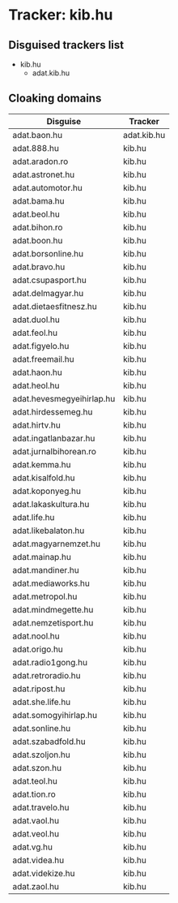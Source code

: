 # Tracker: kib.hu

## Disguised trackers list

* kib.hu
    * adat.kib.hu

## Cloaking domains

| Disguise | Tracker |
| ---- | ---- |
| adat.baon.hu | adat.kib.hu |
| adat.888.hu | kib.hu |
| adat.aradon.ro | kib.hu |
| adat.astronet.hu | kib.hu |
| adat.automotor.hu | kib.hu |
| adat.bama.hu | kib.hu |
| adat.beol.hu | kib.hu |
| adat.bihon.ro | kib.hu |
| adat.boon.hu | kib.hu |
| adat.borsonline.hu | kib.hu |
| adat.bravo.hu | kib.hu |
| adat.csupasport.hu | kib.hu |
| adat.delmagyar.hu | kib.hu |
| adat.dietaesfitnesz.hu | kib.hu |
| adat.duol.hu | kib.hu |
| adat.feol.hu | kib.hu |
| adat.figyelo.hu | kib.hu |
| adat.freemail.hu | kib.hu |
| adat.haon.hu | kib.hu |
| adat.heol.hu | kib.hu |
| adat.hevesmegyeihirlap.hu | kib.hu |
| adat.hirdessemeg.hu | kib.hu |
| adat.hirtv.hu | kib.hu |
| adat.ingatlanbazar.hu | kib.hu |
| adat.jurnalbihorean.ro | kib.hu |
| adat.kemma.hu | kib.hu |
| adat.kisalfold.hu | kib.hu |
| adat.koponyeg.hu | kib.hu |
| adat.lakaskultura.hu | kib.hu |
| adat.life.hu | kib.hu |
| adat.likebalaton.hu | kib.hu |
| adat.magyarnemzet.hu | kib.hu |
| adat.mainap.hu | kib.hu |
| adat.mandiner.hu | kib.hu |
| adat.mediaworks.hu | kib.hu |
| adat.metropol.hu | kib.hu |
| adat.mindmegette.hu | kib.hu |
| adat.nemzetisport.hu | kib.hu |
| adat.nool.hu | kib.hu |
| adat.origo.hu | kib.hu |
| adat.radio1gong.hu | kib.hu |
| adat.retroradio.hu | kib.hu |
| adat.ripost.hu | kib.hu |
| adat.she.life.hu | kib.hu |
| adat.somogyihirlap.hu | kib.hu |
| adat.sonline.hu | kib.hu |
| adat.szabadfold.hu | kib.hu |
| adat.szoljon.hu | kib.hu |
| adat.szon.hu | kib.hu |
| adat.teol.hu | kib.hu |
| adat.tion.ro | kib.hu |
| adat.travelo.hu | kib.hu |
| adat.vaol.hu | kib.hu |
| adat.veol.hu | kib.hu |
| adat.vg.hu | kib.hu |
| adat.videa.hu | kib.hu |
| adat.videkize.hu | kib.hu |
| adat.zaol.hu | kib.hu |